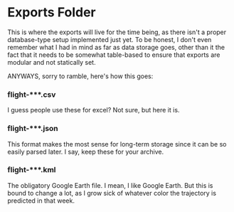 # Exports Folder

This is where the exports will live for the time being, as there isn't a proper database-type setup implemented just yet. To be honest, I don't even remember what I had in mind as far as data storage goes, other than it the fact that it needs to be somewhat table-based to ensure that exports are modular and not statically set.

ANYWAYS, sorry to ramble, here's how this goes:

### flight-***.csv
I guess people use these for excel? Not sure, but here it is.

### flight-***.json 
This format makes the most sense for long-term storage since it can be so easily parsed later. I say, keep these for your archive.

### flight-***.kml
The obligatory Google Earth file. I mean, I like Google Earth. But this is bound to change a lot, as I grow sick of whatever color the trajectory is predicted in that week.

